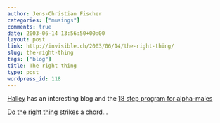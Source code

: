 ```yaml
---
author: Jens-Christian Fischer
categories: ["musings"]
comments: true
date: 2003-06-14 13:56:50+00:00
layout: post
link: http://invisible.ch/2003/06/14/the-right-thing/
slug: the-right-thing
tags: ["blog"]
title: The right thing
type: post
wordpress_id: 118
---
```


[Halley](http://www.halleyscomment.blogspot.com/) has an interesting blog and the [18 step program for alpha-males](http://www.halleyscomment.blogspot.com/2003_01_19_halleyscomment_archive.html#90227857)

[Do the right thing](http://www.halleyscomment.blogspot.com/2003_01_19_halleyscomment_archive.html#90227857) strikes a chord...
